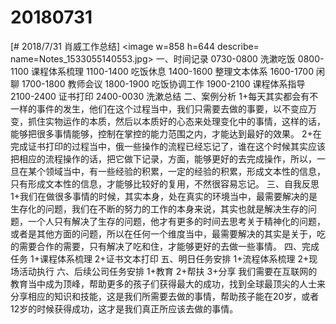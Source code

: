 # 20180731

[# 2018/7/31 肖威工作总结]
<image w=858 h=644 describe= name=Notes_1533055140553.jpg>
一、时间记录
0730-0800 洗漱吃饭
0800-1100 课程体系梳理
1100-1400 吃饭休息
1400-1600 整理文本体系
1600-1700 闲聊
1700-1800 教师会议
1800-1900 吃饭协调工作
1900-2100 课程体系指导
2100-2400 证书打印
2400-0030 洗漱总结
二、案例分析
1+每天其实都会有不一样的事件的发生，他们在这个过程当中，我们只需要去做的事要，以不变应万变，抓住实物运作的本质，然后以本质好的心态来处理变化中的事情，这样的话，能够把很多事情能够，控制在掌控的能力范围之内，才能达到最好的效果。
2+在完成证书打印的过程当中，俄一些操作的流程已经忘记了，谁在这个时候其实应该把相应的流程操作的话，把它做下记录，方面，能够更好的去完成操作，所以，一旦在某个领域当中，有一些经验的积累，一定的经验的积累，形成文本性的信息，只有形成文本性的信息，才能够比较好的复用，不然很容易忘记。
三、自我反思
1+我们在做很多事情的时候，其实本身，处在真实的环境当中，最需要解决的是生存化的问题，我们在不断的努力的工作的本身来说，其实也就是解决生存的问题，一个人只有解决了生存的问题，他才有更多的时间去思考关于精神化的问题，或者是其他方面的问题，所以在任何一个维度当中，最需要解决的其实是关于，吃的需要合作的需要，只有解决了吃和住，才能够更好的去做一些事情。
四、完成任务
1+课程体系梳理
2+证书文本打印
五、明日任务安排
1+流程体系梳理
2+现场活动执行
六、后续公司任务安排
1+教育 2+帮扶 3+分享
我们需要在互联网的教育当中成为顶峰，帮助更多的孩子们获得最大的成功，找到全球最顶尖的人士来分享相应的知识和技能，这是我们所需要去做的事情，帮助孩子能在20岁，或者12岁的时候获得成功，这才是我们真正所应该去做的事情。
